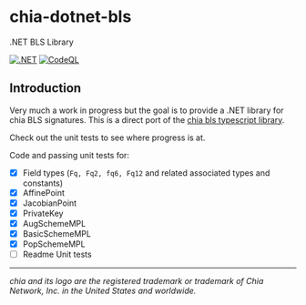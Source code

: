 # chia-dotnet-bls

.NET BLS Library

[![.NET](https://github.com/dkackman/chia-dotnet-bls/actions/workflows/dotnet.yml/badge.svg)](https://github.com/dkackman/chia-dotnet-bls/actions/workflows/dotnet.yml)
[![CodeQL](https://github.com/dkackman/chia-dotnet-bls/actions/workflows/github-code-scanning/codeql/badge.svg)](https://github.com/dkackman/chia-dotnet-bls/actions/workflows/github-code-scanning/codeql)

## Introduction

Very much a work in progress but the goal is to provide a .NET library for chia BLS signatures. This is a direct port of the [chia bls typescript library](https://github.com/Chia-Network/node-chia-bls).

Check out the unit tests to see where progress is at.

Code and passing unit tests for:
- [x] Field types (`Fq, Fq2, fq6, Fq12` and related associated types and constants)
- [x] AffinePoint
- [x] JacobianPoint
- [x] PrivateKey
- [x] AugSchemeMPL
- [x] BasicSchemeMPL
- [x] PopSchemeMPL
- [ ] Readme Unit tests

___

_chia and its logo are the registered trademark or trademark of Chia Network, Inc. in the United States and worldwide._
